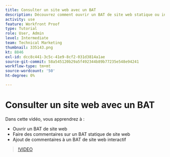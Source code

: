 ```yaml
---
title: Consulter un site web avec un BAT
description: Découvrez comment ouvrir un BAT de site web statique ou interactif dans [!DNL  Workfront] et de faire des commentaires.
activity: use
feature: Workfront Proof
type: Tutorial
role: User, Admin
level: Intermediate
team: Technical Marketing
thumbnail: 335143.png
kt: 8846
exl-id: dcc8c441-3c5c-41e9-8cf2-031d3814a1ae
source-git-commit: 58a545120b29a5f492344b89b77235e548e94241
workflow-type: tm+mt
source-wordcount: '50'
ht-degree: 0%

---
```


# Consulter un site web avec un BAT

Dans cette vidéo, vous apprendrez à :

* Ouvrir un BAT de site web
* Faire des commentaires sur un BAT statique de site web
* Ajout de commentaires à un BAT de site web interactif

>[!VIDEO](https://video.tv.adobe.com/v/335143/?quality=12)

<!--
## Learn more
* Review an interactive proof
* Review a static proof
-->

